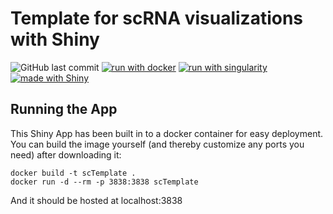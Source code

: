 # Template for scRNA visualizations with Shiny
![GitHub last commit](https://img.shields.io/github/last-commit/alemenze/magic_shiny_scRNA_template)
[![run with docker](https://img.shields.io/badge/run%20with-docker-0db7ed?labelColor=000000&logo=docker)](https://www.docker.com/)
[![run with singularity](https://img.shields.io/badge/run%20with-singularity-1d355c.svg?labelColor=000000)](https://sylabs.io/docs/)
[![made with Shiny](https://img.shields.io/badge/R-Shiny-blue)](https://shiny.rstudio.com/)

## Running the App
This Shiny App has been built in to a docker container for easy deployment. You can build the image yourself (and thereby customize any ports you need) after downloading it:
```
docker build -t scTemplate .
docker run -d --rm -p 3838:3838 scTemplate
```
And it should be hosted at localhost:3838
